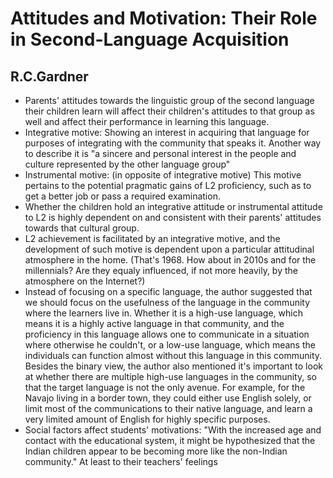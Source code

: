 Attitudes and Motivation: Their Role in Second-Language Acquisition
===================================================================

R.C.Gardner
-----------
* Parents' attitudes towards the linguistic group of the second language their children learn will affect their children's attitudes to that group as well and affect their performance in learning this language.
* Integrative motive: Showing an interest in acquiring that language for purposes of integrating with the community that speaks it. Another way to describe it is "a sincere and personal interest in the people and culture represented by the other language group"
* Instrumental motive: (in opposite of integrative motive) This motive pertains to the potential pragmatic gains of L2 proficiency, such as to get a better job or pass a required examination.
* Whether the children hold an integrative attitude or instrumental attitude to L2 is highly dependent on and consistent with their parents' attitudes towards that cultural group.
* L2 achievement is facilitated by an integrative motive, and the development of such motive is dependent upon a particular attitudinal atmosphere in the home. (That's 1968. How about in 2010s and for the millennials? Are they equaly influenced, if not more heavily, by the atmosphere on the Internet?)
* Instead of focusing on a specific language, the author suggested that we should focus on the usefulness of the language in the community where the learners live in. Whether it is a high-use language, which means it is a highly active language in that community, and the proficiency in this language allows one to communicate in a situation where otherwise he couldn't, or a low-use language, which means the individuals can function almost without this language in this community. Besides the binary view, the author also mentioned it's important to look at whether there are multiple high-use languages in the community, so that the target language is not the only avenue. For example, for the Navajo living in a border town, they could either use English solely, or limit most of the communications to their native language, and learn a very limited amount of English for highly specific purposes.
* Social factors affect students' motivations: "With the increased age and contact with the educational system, it might be hypothesized that the Indian children appear to be becoming more like the non-Indian community." At least to their teachers' feelings
